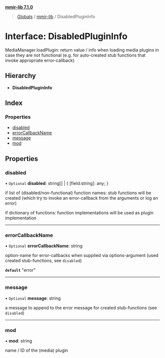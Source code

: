 **[mmir-lib 7.1.0](../README.md)**

> [Globals](../README.md) / [mmir-lib](../modules/mmir_lib.md) / DisabledPluginInfo

# Interface: DisabledPluginInfo

MediaManager.loadPlugin: return value / info when loading media plugins in case they are not functional (e.g. for auto-created stub functions that invoke appropriate error-callback)

## Hierarchy

* **DisabledPluginInfo**

## Index

### Properties

* [disabled](mmir_lib.disabledplugininfo.md#disabled)
* [errorCallbackName](mmir_lib.disabledplugininfo.md#errorcallbackname)
* [message](mmir_lib.disabledplugininfo.md#message)
* [mod](mmir_lib.disabledplugininfo.md#mod)

## Properties

### disabled

• `Optional` **disabled**: string[] \| { [field:string]: any;  }

if list of (disabled/non-functional) function names:
stub functions will be created (which try to invoke an error-callback from the arguments or log an error)

if dictionary of functions:
function implementations will be used as plugin implementation

___

### errorCallbackName

• `Optional` **errorCallbackName**: string

option-name for error-callbacks when supplied via options-argument
(used created stub-functions, see `disabled`)

**`default`** "error"

___

### message

• `Optional` **message**: string

a message to append to the error message for created stub-functions (see `disabled`)

___

### mod

•  **mod**: string

name / ID of the (media) plugin
